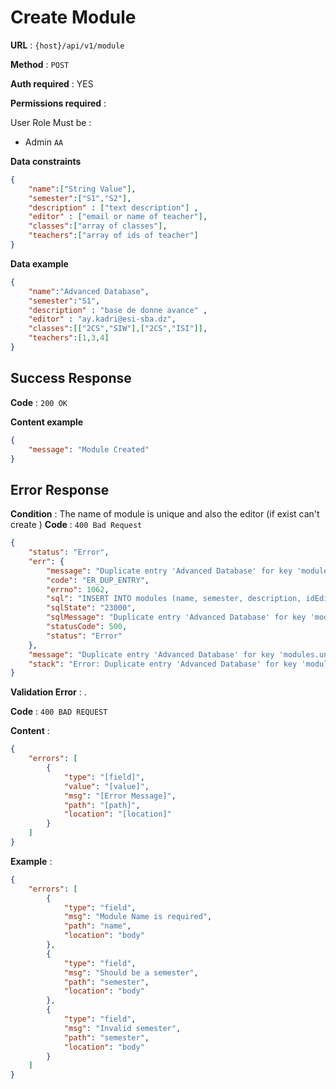 # Create Module

**URL** : `{host}/api/v1/module`

**Method** : `POST`

**Auth required** : YES

**Permissions required** :

User Role Must be :

* Admin `AA`

**Data constraints**

```json
{
    "name":["String Value"],
    "semester":["S1","S2"],
    "description" : ["text description"] ,
    "editor" : ["email or name of teacher"],
    "classes":["array of classes"],
    "teachers":["array of ids of teacher"]
}
```

**Data example**

```json
{
    "name":"Advanced Database",
    "semester":"S1",
    "description" : "base de donne avance" ,
    "editor" : "ay.kadri@esi-sba.dz",
    "classes":[["2CS","SIW"],["2CS","ISI"]],
    "teachers":[1,3,4]
}
```

## Success Response

**Code** : `200 OK`

**Content example** 

```json
{
    "message": "Module Created"
}
```

## Error Response

**Condition** : The name of module is unique and also the editor (if exist can't create )
**Code** : `400 Bad Request`

```json
{
    "status": "Error",
    "err": {
        "message": "Duplicate entry 'Advanced Database' for key 'modules.unique_module_name'",
        "code": "ER_DUP_ENTRY",
        "errno": 1062,
        "sql": "INSERT INTO modules (name, semester, description, idEditor ) VALUES (?,?,?,?) ",
        "sqlState": "23000",
        "sqlMessage": "Duplicate entry 'Advanced Database' for key 'modules.unique_module_name'",
        "statusCode": 500,
        "status": "Error"
    },
    "message": "Duplicate entry 'Advanced Database' for key 'modules.unique_module_name'",
    "stack": "Error: Duplicate entry 'Advanced Database' for key 'modules.unique_module_name'\n    at PromisePool.execute (/home/lokmane-zed/Home/E-Learn/E-Learn-Platform/back-end/node_modules/mysql2/promise.js:374:22)\n    at Module.save (/home/lokmane-zed/Home/E-Learn/E-Learn-Platform/back-end/model/module.model.js:11:13)\n    at /home/lokmane-zed/Home/E-Learn/E-Learn-Platform/back-end/controllers/moduleController.js:111:31\n    at process.processTicksAndRejections (node:internal/process/task_queues:95:5)"
}
```



**Validation Error** : .

**Code** : `400 BAD REQUEST`

**Content** :

```json
{
	"errors": [
		{
			"type": "[field]",
			"value": "[value]",
			"msg": "[Error Message]",
			"path": "[path]",
			"location": "[location]"
		}
	]
}
```

**Example** :

```json
{
    "errors": [
        {
            "type": "field",
            "msg": "Module Name is required",
            "path": "name",
            "location": "body"
        },
        {
            "type": "field",
            "msg": "Should be a semester",
            "path": "semester",
            "location": "body"
        },
        {
            "type": "field",
            "msg": "Invalid semester",
            "path": "semester",
            "location": "body"
        }
    ]
}
```
